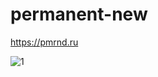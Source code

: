 # permanent-new

https://pmrnd.ru

![1](https://user-images.githubusercontent.com/78386140/173200190-9e6e2345-14d5-4ff0-9f12-34140fa3d68f.png)
